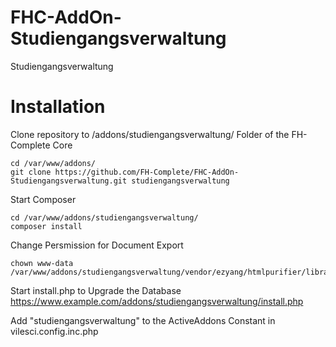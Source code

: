 # FHC-AddOn-Studiengangsverwaltung
Studiengangsverwaltung

# Installation

Clone repository to /addons/studiengangsverwaltung/ Folder of the FH-Complete Core
```
cd /var/www/addons/
git clone https://github.com/FH-Complete/FHC-AddOn-Studiengangsverwaltung.git studiengangsverwaltung
```

Start Composer
```
cd /var/www/addons/studiengangsverwaltung/
composer install
```

Change Persmission for Document Export

```
chown www-data /var/www/addons/studiengangsverwaltung/vendor/ezyang/htmlpurifier/library/HTMLPurifier/DefinitionCache/Serializer
```

Start install.php to Upgrade the Database
https://www.example.com/addons/studiengangsverwaltung/install.php

Add "studiengangsverwaltung" to the ActiveAddons Constant in vilesci.config.inc.php
